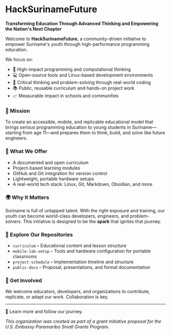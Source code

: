 # HackSurinameFuture

**Transforming Education Through Advanced Thinking and Empowering the Nation's Next Chapter**

Welcome to **HackSurinameFuture**, a community-driven initiative to empower Suriname's youth through high-performance programming education.

We focus on:

- 🚀 High-impact programming and computational thinking
- 💻 Open-source tools and Linux-based development environments
- 🧠 Critical thinking and problem-solving through real-world coding
- 📚 Public, reusable curriculum and hands-on project work
- 📈 Measurable impact in schools and communities

### 🎯 Mission
To create an accessible, mobile, and replicable educational model that brings serious programming education to young students in Suriname—starting from age 11—and prepares them to think, build, and solve like future engineers.

### 🧰 What We Offer
- A documented and open curriculum
- Project-based learning modules
- GitHub and Git integration for version control
- Lightweight, portable hardware setups
- A real-world tech stack: Linux, Git, Markdown, Obsidian, and more

### 🌍 Why It Matters
Suriname is full of untapped talent. With the right exposure and training, our youth can become world-class developers, engineers, and problem-solvers. This initiative is designed to be the **spark** that ignites that journey.

### 📂 Explore Our Repositories
- `curriculum` – Educational content and lesson structure
- `mobile-lab-setup` – Tools and hardware configuration for portable classrooms
- `project-schedule` – Implementation timeline and structure
- `public-docs` – Proposal, presentations, and formal documentation

### 🤝 Get Involved
We welcome educators, developers, and organizations to contribute, replicate, or adapt our work. Collaboration is key.

---

🔗 Learn more and follow our journey.

_This organization was created as part of a grant initiative proposal for the U.S. Embassy Paramaribo Small Grants Program._
